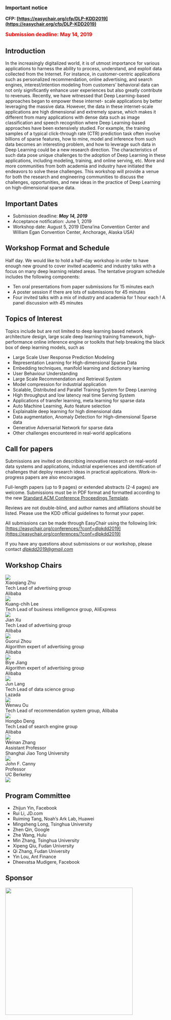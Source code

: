 

### Important notice

__CFP:  [https://easychair.org/cfp/DLP-KDD2019](https://easychair.org/cfp/DLP-KDD2019)__

<b><font size="3" color="red" > Submission deadline: May 14, 2019 </font></b>

## Introduction

In the increasingly digitalized world, it is of utmost importance for various applications to harness the ability to process, understand, and exploit data collected from the Internet. For instance, in customer-centric applications such as personalized recommendation, online advertising, and search engines, interest/intention modeling from customers’ behavioral data can not only significantly enhance user experiences but also greatly contribute to revenues. Recently, we have witnessed that Deep Learning-based approaches began to empower these internet- scale applications by better leveraging the massive data. However, the data in these internet-scale applications are high dimensional and extremely sparse, which makes it different from many applications with dense data such as image classification and speech recognition where Deep Learning-based approaches have been extensively studied. For example, the training samples of a typical click-through rate (CTR) prediction task often involve billions of sparse features, how to mine, model and inference from such data becomes an interesting problem, and how to leverage such data in Deep Learning could be a new research direction. The characteristics of such data pose unique challenges to the adoption of Deep Learning in these applications, including modeling, training, and online serving, etc. More and more communities from both academia and industry have initiated the endeavors to solve these challenges. This workshop will provide a venue for both the research and engineering communities to discuss the challenges, opportunities, and new ideas in the practice of Deep Learning on high-dimensional sparse data.


## Important Dates

- Submission deadline: ***May 14, 2019***
- Acceptance notification: June 1, 2019
- Workshop date: August 5, 2019 (Dena’ina Convention Center and William Egan Convention Center, Anchorage, Alaska USA)


## Workshop Format and Schedule

Half day. We would like to hold a half-day workshop in order to have enough new ground to cover invited academic and industry talks with a focus on many deep learning related areas. The tentative program schedule includes the following components:

- Ten oral presentations from paper submissions for 15 minutes each
- A poster session if there are lots of submissions for 45 minutes
- Four invited talks with a mix of industry and academia for 1 hour each ! A panel discussion with 45 minutes

## Topics of Interest
Topics include but are not limited to deep learning based network architecture design, large scale deep learning training framework, high-performance online inference engine or toolkits that help breaking the black box of deep learning models, such as
- Large Scale User Response Prediction Modeling
- Representation Learning for High-dimensional Sparse Data
- Embedding techniques, manifold learning and dictionary learning
- User Behaviour Understanding
- Large Scale Recommendation and Retrieval System
- Model compression for industrial application
- Scalable, Distributed and Parallel Training System for Deep Learning
- High throughput and low latency real time Serving System
- Applications of transfer learning, meta learning for sparse data
- Auto Machine Learning, Auto feature selection
- Explainable deep learning for high dimensional data
- Data augmentation, Anomaly Detection for High-dimensional Sparse data
- Generative Adversarial Network for sparse data
- Other challenges encountered in real-world applications

## Call for papers
Submissions are invited on describing innovative research on real-world data systems and applications, industrial experiences and identification of challenges that deploy research ideas in practical applications. Work-in-progress papers are also encouraged.

Full-length papers (up to 9 pages) or extended abstracts (2-4 pages) are welcome. Submissions must be in PDF format and formatted according to the new [Standard ACM Conference Proceedings Template](https://www.acm.org/publications/proceedings-template). 

Reviews are not double-blind, and author names and affiliations should be listed. Please use the KDD official guidelines to format your paper.

All submissions can be made through EasyChair using the following link: [https://easychair.org/conferences/?conf=dlpkdd2019](https://easychair.org/conferences/?conf=dlpkdd2019)

If you have any questions about submissions or our workshop, please contact [*dlpkdd2019@gmail.com*](mailto:dlpkdd2019@gmail.com)

## Workshop Chairs

  <div class="photo">
  <img src="assets/img/zxq.jpeg">
  <div >Xiaoqiang Zhu</div>
  <div>Tech Lead of advertising group</div>
  <div>Alibaba</div>
  </div>

  <div class="photo">
  <img src="assets/img/lkc.jpeg">
  <div >Kuang-chih Lee</div>
  <div>Tech Lead of business intelligence group, AliExpress</div>
  </div>

  <div class="photo">
  <img src="assets/img/xj.jpeg">
  <div >Jian Xu</div>
  <div>Tech Lead of advertising group</div>
  <div>Alibaba</div>
  </div>


  <div class="photo">
  <img src="assets/img/zgr.jpeg">
  <div >Guorui Zhou</div>
  <div>Algorithm expert of advertising group</div>
  <div>Alibaba</div>
  </div>
  
  <div class="photo">
  <img src="assets/img/jby.jpeg">
  <div >Biye Jiang</div>
  <div>Algorithm expert of advertising group</div>
  <div>Alibaba</div>
  </div>
   
  <div class="photo">
  <img src="assets/img/lj.jpeg">
  <div >Jun Lang</div>
  <div>Tech Lead of data science group</div>
  <div>Lazada</div>
  </div>


  <div class="photo">
  <img src="assets/img/oww.jpeg">
  <div >Wenwu Ou</div>
  <div>Tech Lead of recommendation system group, Alibaba</div>
  </div>


  <div class="photo">
  <img src="assets/img/dhb.jpeg">
  <div >Hongbo Deng</div>
  <div>Tech Lead of search engine group</div>
  <div>Alibaba</div>
  </div>


  <div class="photo">
  <img src="assets/img/zwn.png">
  <div >Weinan Zhang</div>
  <div>Assistant Professor</div>
  <div>Shanghai Jiao Tong University</div>
  </div>


  <div class="photo">
  <img src="assets/img/jc.png">
  <div >John F. Canny </div>
  <div>Professor</div>
  <div>UC Berkeley</div>
  </div>

  <img src="assets/img/bg.png">  


## Program Committee

- Zhijun Yin, Facebook
- Rui Li, JD.com
- Ruiming Tang, Noah’s Ark Lab, Huawei
- Mingsheng Long, Tsinghua University
- Zhen Qin, Google
- Zhe Wang, Hulu
- Min Zhang, Tsinghua University
- Xipeng Qiu, Fudan University
- Qi Zhang, Fudan University
- Yin Lou, Ant Finance
- Dheevatsa Mudigere, Facebook

## Sponsor
<img src="assets/img/alibaba.png" width="400px"/>
